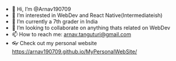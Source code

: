 - 👋 Hi, I’m @Arnav190709
- 👀 I’m interested in WebDev and React Native(Intermediateish)
- 🌱 I’m currently a 7th grader in India
- 💞️ I’m looking to collaborate on anything thats related on WebDev
- 📫 How to reach me: arnav.tanguturi@gmail.com
- 👓 Check out my personal website https://arnav190709.github.io/MyPersonalWebSite/

<!---
Arnav190709/Arnav190709 is a ✨ special ✨ repository because its `README.md` (this file) appears on your GitHub profile.
You can click the Preview link to take a look at your changes.
--->
